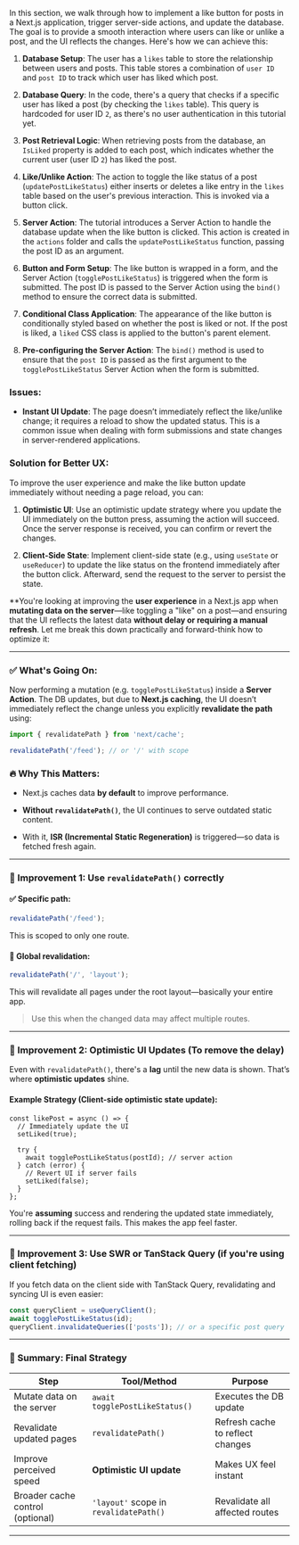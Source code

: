 
In this section, we walk through how to implement a like button for posts in a Next.js application, trigger server-side actions, and update the database. The goal is to provide a smooth interaction where users can like or unlike a post, and the UI reflects the changes. Here's how we can achieve this:


1. **Database Setup**: The user has a `likes` table to store the relationship between users and posts. This table stores a combination of `user ID` and `post ID` to track which user has liked which post.
    
2. **Database Query**: In the code, there's a query that checks if a specific user has liked a post (by checking the `likes` table). This query is hardcoded for user ID `2`, as there's no user authentication in this tutorial yet.
    
3. **Post Retrieval Logic**: When retrieving posts from the database, an `IsLiked` property is added to each post, which indicates whether the current user (user ID `2`) has liked the post.
    
4. **Like/Unlike Action**: The action to toggle the like status of a post (`updatePostLikeStatus`) either inserts or deletes a like entry in the `likes` table based on the user's previous interaction. This is invoked via a button click.
    
5. **Server Action**: The tutorial introduces a Server Action to handle the database update when the like button is clicked. This action is created in the `actions` folder and calls the `updatePostLikeStatus` function, passing the post ID as an argument.
    
6. **Button and Form Setup**: The like button is wrapped in a form, and the Server Action (`togglePostLikeStatus`) is triggered when the form is submitted. The post ID is passed to the Server Action using the `bind()` method to ensure the correct data is submitted.
    
7. **Conditional Class Application**: The appearance of the like button is conditionally styled based on whether the post is liked or not. If the post is liked, a `liked` CSS class is applied to the button's parent element.
    
8. **Pre-configuring the Server Action**: The `bind()` method is used to ensure that the `post ID` is passed as the first argument to the `togglePostLikeStatus` Server Action when the form is submitted.
    

### Issues:

- **Instant UI Update**: The page doesn’t immediately reflect the like/unlike change; it requires a reload to show the updated status. This is a common issue when dealing with form submissions and state changes in server-rendered applications.
    

### Solution for Better UX:

To improve the user experience and make the like button update immediately without needing a page reload, you can:

1. **Optimistic UI**: Use an optimistic update strategy where you update the UI immediately on the button press, assuming the action will succeed. Once the server response is received, you can confirm or revert the changes.
    
2. **Client-Side State**: Implement client-side state (e.g., using `useState` or `useReducer`) to update the like status on the frontend immediately after the button click. Afterward, send the request to the server to persist the state.
    

**You're looking at improving the **user experience** in a Next.js app when **mutating data on the server**—like toggling a "like" on a post—and ensuring that the UI reflects the latest data **without delay or requiring a manual refresh**. Let me break this down practically and forward-think how to optimize it:

---

### ✅ What's Going On:

Now performing a mutation (e.g. `togglePostLikeStatus`) inside a **Server Action**. The DB updates, but due to **Next.js caching**, the UI doesn’t immediately reflect the change unless you explicitly **revalidate the path** using:

```ts
import { revalidatePath } from 'next/cache';

revalidatePath('/feed'); // or '/' with scope
```

### 🔥 Why This Matters:

- Next.js caches data **by default** to improve performance.
    
- **Without `revalidatePath()`**, the UI continues to serve outdated static content.
    
- With it, **ISR (Incremental Static Regeneration)** is triggered—so data is fetched fresh again.
    

---

### 🧠 Improvement 1: Use `revalidatePath()` correctly

#### ✅ Specific path:

```ts
revalidatePath('/feed');
```

This is scoped to only one route.

#### 🔄 Global revalidation:

```ts
revalidatePath('/', 'layout');
```

This will revalidate all pages under the root layout—basically your entire app.

> Use this when the changed data may affect multiple routes.

---

### 🧠 Improvement 2: Optimistic UI Updates (To remove the delay)

Even with `revalidatePath()`, there's a **lag** until the new data is shown. That’s where **optimistic updates** shine.

#### Example Strategy (Client-side optimistic state update):

```tsx
const likePost = async () => {
  // Immediately update the UI
  setLiked(true);

  try {
    await togglePostLikeStatus(postId); // server action
  } catch (error) {
    // Revert UI if server fails
    setLiked(false);
  }
};
```

You're **assuming** success and rendering the updated state immediately, rolling back if the request fails. This makes the app feel faster.

---

### 🧠 Improvement 3: Use SWR or TanStack Query (if you're using client fetching)

If you fetch data on the client side with TanStack Query, revalidating and syncing UI is even easier:

```ts
const queryClient = useQueryClient();
await togglePostLikeStatus(id);
queryClient.invalidateQueries(['posts']); // or a specific post query
```

---

### 🧠 Summary: Final Strategy

|Step|Tool/Method|Purpose|
|---|---|---|
|Mutate data on the server|`await togglePostLikeStatus()`|Executes the DB update|
|Revalidate updated pages|`revalidatePath()`|Refresh cache to reflect changes|
|Improve perceived speed|**Optimistic UI update**|Makes UX feel instant|
|Broader cache control (optional)|`'layout'` scope in `revalidatePath()`|Revalidate all affected routes|

---

